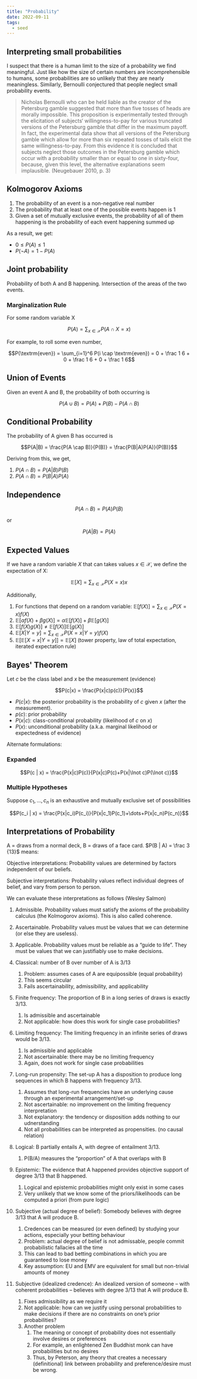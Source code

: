 ```yaml
---
title: "Probability"
date: 2022-09-11
tags:
  - seed
---
```


## Interpreting small probabilities

I suspect that there is a human limit to the size of a probability we find meaningful. Just like how the size of certain numbers are incomprehensible to humans, some probabilities are so unlikely that they are nearly meaningless. Similarly, Bernoulli conjectured that people neglect small probability events.

> Nicholas Bernoulli who can be held liable as the creator of the Petersburg gamble suggested that more than five tosses of heads are morally impossible. This proposition is experimentally tested through the elicitation of subjects‘ willingness-to-pay for various truncated versions of the Petersburg gamble that differ in the maximum payoff. In fact, the experimental data show that all versions of the Petersburg gamble which allow for more than six repeated tosses of tails elicit the same willingness-to-pay. From this evidence it is concluded that subjects neglect those outcomes in the Petersburg gamble which occur with a probability smaller than or equal to one in sixty-four, because, given this level, the alternative explanations seem implausible. (Neugebauer 2010, p. 3)

## Kolmogorov Axioms

1. The probability of an event is a non-negative real number
2. The probability that at least one of the possible events happen is 1
3. Given a set of mutually exclusive events, the probability of all of them happening is the probability of each event happening summed up

As a result, we get:

- $0 \leq P(A) \leq 1$
- $P(\lnot A) = 1 - P(A)$

## Joint probability

Probability of both A and B happening. Intersection of the areas of the two events.

### Marginalization Rule

For some random variable X

$$P(A) = \sum_{x \in \mathcal{X}}P(A \cap X = x)$$

For example, to roll some even number,

$$P(\textrm{even}) = \sum_{i=1}^6 P(i \cap \textrm{even}) = 0 + \frac 1 6 + 0 + \frac 1 6 + 0 + \frac 1 6$$

## Union of Events

Given an event A and B, the probability of both occurring is

$$P(A \cup B) = P(A) + P(B) - P(A \cap B)$$

## Conditional Probability

The probability of A given B has occurred is

$$P(A|B) = \frac{P(A \cap B)}{P(B)} = \frac{P(B|A)P(A)}{P(B)}$$

Deriving from this, we get,

1. $P(A \cap B) = P(A|B) P(B)$
2. $P(A \cap B) = P(B|A) P(A)$

## Independence

$$P(A \cap B) = P(A)P(B)$$

or

$$P(A|B) = P(A)$$

## Expected Values

If we have a random variable $X$ that can takes values $x \in \mathcal{X}$, we define the expectation of X:

$$\mathbb{E}[X] = \sum_{x \in \mathcal{X}} P(X=x)x$$

Additionally,

1. For functions that depend on a random variable: $\mathbb{E}[f(X)] = \sum_{x \in \mathcal{X}} P(X=x)f(X)$
2. $\mathbb{E}[\alpha f(X) + \beta g(X)] = \alpha \mathbb{E}[f(X)] + \beta \mathbb{E}[g(X)]$
3. $\mathbb{E}[f(X)g(X)] \neq \mathbb{E}[f(X)] \mathbb{E}[g(X)]$
4. $\mathbb{E}[X|Y=y] = \sum_{x \in \mathcal{X}} P(X=x|Y=y)f(X)$
5. $\mathbb{E}[\mathbb{E}[X =x | Y=y]] = \mathbb{E}[X]$ (tower property, law of total expectation, iterated expectation rule)

## Bayes' Theorem

Let $c$ be the class label and $x$ be the measurement (evidence)

$$P(c|x) = \frac{P(x|c)p(c)}{P(x)}$$

- $P(c|x)$: the posterior probability is the probability of $c$ given $x$ (after the measurement).
- $p(c)$: prior probability
- $P(x|c)$: class-conditional probability (likelihood of $c$ on $x$)
- $P(x)$: unconditional probability (a.k.a. marginal likelihood or expectedness of evidence)

Alternate formulations:

### Expanded

$$P(c | x) = \frac{P(x|c)P(c)}{P(x|c)P(c)+P(x|\lnot c)P(\lnot c)}$$

### Multiple Hypotheses

Suppose $c_1, \dots, c_n$ is an exhaustive and mutually exclusive set of possibilities

$$P(c_i | x) = \frac{P(x|c_i)P(c_i)}{P(x|c_1)P(c_1)+\dots+P(x|c_n)P(c_n)}$$

## Interpretations of Probability

A = draws from a normal deck, B = draws of a face card.
$P(B | A) = \frac 3 {13}$ means:

Objective interpretations: Probability values are determined by factors independent of our beliefs.

Subjective interpretations: Probability values reflect individual degrees of belief, and vary from person to person.

We can evaluate these interpretations as follows (Wesley Salmon)

1. Admissible. Probability values must satisfy the axioms of the probability calculus (the Kolmogorov axioms). This is also called coherence.
2. Ascertainable. Probability values must be values that we can determine (or else they are useless).
3. Applicable. Probability values must be reliable as a “guide to life”. They must be values that we can justifiably use to make decisions.

4. Classical: number of B over number of A is $3/13$
   1. Problem: assumes cases of A are equipossible (equal probability)
   2. This seems circular
   3. Fails ascertainability, admissibility, and applicability
5. Finite frequency: The proportion of B in a long series of draws is exactly $3/13$.
   1. Is admissible and ascertainable
   2. Not applicable: how does this work for single case probabilities?
6. Limiting frequency: The limiting frequency in an infinite series of draws would be $3/13$.
   1. Is admissible and applicable
   2. Not ascertainable: there may be no limiting frequency
   3. Again, does not work for single case probabilities
7. Long-run propensity: The set-up A has a disposition to produce long sequences in which B happens with frequency $3/13$.
   1. Assumes that long-run frequencies have an underlying cause through an experimental arrangement/set-up
   2. Not ascertainable: no improvement on the limiting frequency interpretation
   3. Not explanatory: the tendency or disposition adds nothing to our udnerstanding
   4. Not all probabilities can be interpreted as propensities. (no causal relation)
8. Logical: B partially entails A, with degree of entailment $3/13$.
   1. P(B/A) measures the “proportion” of A that overlaps with B
9. Epistemic: The evidence that A happened provides objective support of degree $3/13$ that B happened.
   1. Logical and epistemic probabilities might only exist in some cases
   2. Very unlikely that we know some of the priors/likelihoods can be computed a priori (from pure logic)
10. Subjective (actual degree of belief): Somebody believes with degree $3/13$ that A will produce B.
    1. Credences can be measured (or even defined) by studying your actions, especially your betting behaviour
    2. Problem: actual degree of belief is not admissable, people commit probabilistic fallacies all the time
    3. This can lead to bad betting combinations in which you are guaranteed to lose money
    4. Key assumption: EU and EMV are equivalent for small but non-trivial amounts of money
11. Subjective (idealized credence): An idealized version of someone – with coherent probabilities – believes with degree $3/13$ that A will produce B.
    1. Fixes admissibility as we require it
    2. Not applicable: how can we justify using personal probabilities to make decisions if there are no constraints on one’s prior probabilities?
    3. Another problem
       1. The meaning or concept of probability does not essentially involve desires or preferences
       2. For example, an enlightened Zen Buddhist monk can have probabilities but no desires
       3. Thus, by Peterson, any theory that creates a necessary (definitional) link between probability and preference/desire must be wrong.
